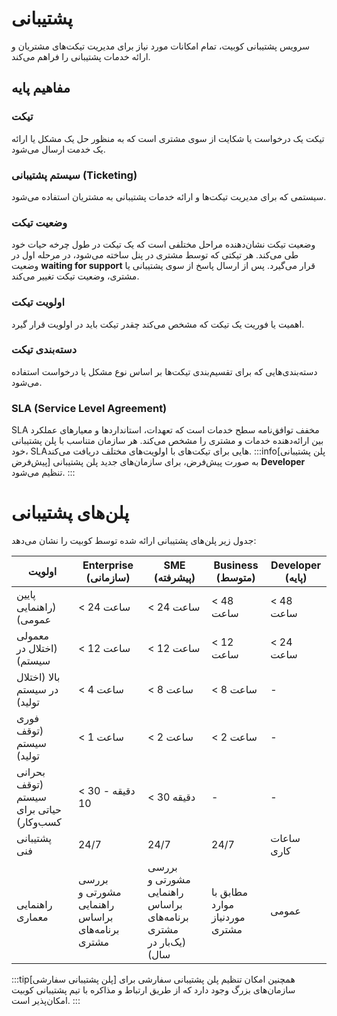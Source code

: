 # پشتیبانی

سرویس پشتیبانی کوبیت، تمام امکانات مورد نیاز برای مدیریت تیکت‌های مشتریان و ارائه خدمات پشتیبانی را فراهم می‌کند.

## مفاهیم پایه

### تیکت

تیکت یک درخواست یا شکایت از سوی مشتری است که به منظور حل یک مشکل یا ارائه یک خدمت ارسال می‌شود.

### سیستم پشتیبانی (Ticketing)

سیستمی که برای مدیریت تیکت‌ها و ارائه خدمات پشتیبانی به مشتریان استفاده می‌شود.

### وضعیت تیکت

وضعیت تیکت نشان‌دهنده مراحل مختلفی است که یک تیکت در طول چرخه حیات خود طی می‌کند.
هر تیکتی که توسط مشتری در پنل ساخته می‌شود، در مرحله اول در وضعیت **waiting for support** قرار می‌گیرد. پس از ارسال پاسخ از سوی پشتیبانی یا مشتری، وضعیت تیکت تغییر می‌کند.

### اولویت تیکت

اهمیت یا فوریت یک تیکت که مشخص می‌کند چقدر تیکت باید در اولویت قرار گیرد.

### دسته‌بندی تیکت

دسته‌بندی‌هایی که برای تقسیم‌بندی تیکت‌ها بر اساس نوع مشکل یا درخواست استفاده می‌شود.

### SLA (Service Level Agreement)

SLA مخفف توافق‌نامه سطح خدمات است که تعهدات، استانداردها و معیارهای عملکرد بین ارائه‌دهنده خدمات و مشتری را مشخص می‌کند.
هر سازمان متناسب با پلن پشتیبانی خود، SLAهایی برای تیکت‌های با اولویت‌های مختلف دریافت می‌کند.
:::info[پلن پشتیبانی پیش‌فرض]
به صورت پیش‌فرض، برای سازمان‌های جدید پلن پشتیبانی **Developer** تنظیم می‌شود.
:::

# پلن‌های پشتیبانی

جدول زیر پلن‌های پشتیبانی ارائه شده توسط کوبیت را نشان می‌دهد:

| اولویت                                  | Enterprise<br/> (سازمانی)                       | SME<br/> (پیشرفته)                                              | Business<br/> (متوسط)         | Developer (پایه) |
| --------------------------------------- | ----------------------------------------------- | --------------------------------------------------------------- | ----------------------------- | ---------------- |
| پایین (راهنمایی عمومی)                  | < 24 ساعت                                       | < 24 ساعت                                                       | < 48 ساعت                     | < 48 ساعت        |
| معمولی (اختلال در سیستم)                | < 12 ساعت                                       | < 12 ساعت                                                       | < 12 ساعت                     | < 24 ساعت        |
| بالا (اختلال در سیستم تولید)            | < 4 ساعت                                        | < 8 ساعت                                                        | < 8 ساعت                      | -                |
| فوری (توقف سیستم تولید)                 | < 1 ساعت                                        | < 2 ساعت                                                        | < 2 ساعت                      | -                |
| بحرانی (توقف سیستم حیاتی برای کسب‌وکار) | < 30 دقیقه - 10                                 | < 30 دقیقه                                                      | -                             | -                |
| پشتیبانی فنی                            | 24/7                                            | 24/7                                                            | 24/7                          | ساعات کاری       |
| راهنمایی معماری                         | بررسی مشورتی و راهنمایی براساس برنامه‌های مشتری | بررسی مشورتی و راهنمایی براساس برنامه‌های مشتری (یک‌بار در سال) | مطابق با موارد موردنیاز مشتری | عمومی            |

:::tip[پلن پشتیبانی سفارشی]
همچنین امکان تنظیم پلن پشتیبانی سفارشی برای سازمان‌های بزرگ وجود دارد که از طریق ارتباط و مذاکره با تیم پشتیبانی کوبیت امکان‌پذیر است.
:::
